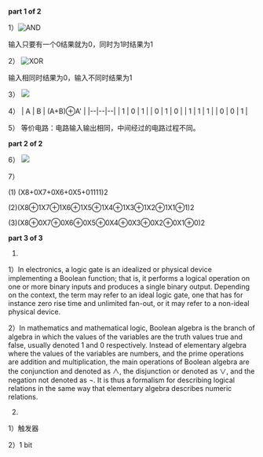 **part 1 of 2**

1）![AND](https://img-blog.csdn.net/20181022200609885?watermark/2/text/aHR0cHM6Ly9ibG9nLmNzZG4ubmV0L3FxXzQzMjY3Nzcz/font/5a6L5L2T/fontsize/400/fill/I0JBQkFCMA==/dissolve/70)

输入只要有一个0结果就为0，同时为1时结果为1

2）
![XOR](https://img-blog.csdn.net/20181022200725658?watermark/2/text/aHR0cHM6Ly9ibG9nLmNzZG4ubmV0L3FxXzQzMjY3Nzcz/font/5a6L5L2T/fontsize/400/fill/I0JBQkFCMA==/dissolve/70)

输入相同时结果为0，输入不同时结果为1

3）
![ ](https://img-blog.csdn.net/20181022202051664?watermark/2/text/aHR0cHM6Ly9ibG9nLmNzZG4ubmV0L3FxXzQzMjY3Nzcz/font/5a6L5L2T/fontsize/400/fill/I0JBQkFCMA==/dissolve/70)


4）
| A | B | (A+B)⊕A' |
|--|--|--|
| 1 | 0 | 1 |
| 0 | 1 | 0 |
| 1 | 1 | 1 |
| 0 | 0 | 1 |


5）
等价电路：电路输入输出相同，中间经过的电路过程不同。

**part 2 of 2**

6）
![](https://img-blog.csdn.net/20181023005244353?watermark/2/text/aHR0cHM6Ly9ibG9nLmNzZG4ubmV0L3FxXzQzMjY3Nzcz/font/5a6L5L2T/fontsize/400/fill/I0JBQkFCMA==/dissolve/70)

7）

(1) (X8+0X7+0X6+0X5+01111)2

(2)(X8⊕1X7⊕1X6⊕1X5⊕1X4⊕1X3⊕1X2⊕1X1⊕1)2

(3)(X8⊕0X7⊕0X6⊕0X5⊕0X4⊕0X3⊕0X2⊕0X1⊕0)2

**part 3 of 3**

1.

1）In electronics, a logic gate is an idealized or physical device implementing a Boolean function; that is, it performs a logical operation on one or more binary inputs and produces a single binary output. Depending on the context, the term may refer to an ideal logic gate, one that has for instance zero rise time and unlimited fan-out, or it may refer to a non-ideal physical device.

2）In mathematics and mathematical logic, Boolean algebra is the branch of algebra in which the values of the variables are the truth values true and false, usually denoted 1 and 0 respectively. Instead of elementary algebra where the values of the variables are numbers, and the prime operations are addition and multiplication, the main operations of Boolean algebra are the conjunction and denoted as ∧, the disjunction or denoted as ∨, and the negation not denoted as ¬. It is thus a formalism for describing logical relations in the same way that elementary algebra describes numeric relations.

2.

1）触发器

2）1 bit
